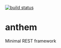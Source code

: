 [![build status](https://img.shields.io/travis/acdlite/anthem.svg?style=flat-square)](https://travis-ci.org/acdlite/anthem)

anthem
======

Minimal REST framework
